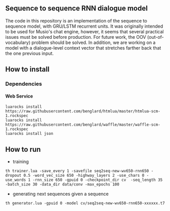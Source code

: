 ## Sequence to sequence RNN dialogue model

The code in this repository is an implementation of the sequence to sequence
model, with GRU/LSTM recurrent units. It was originally intended to be used for
Musio's chat engine, however, it seems that several practical issues must be
solved before production. For future work, the OOV (out-of-vocabulary) problem
should be solved. In addition, we are working on a model with a dialogue-level
context vector that stretches farther back that the one previous input.



## How to install
### Dependencies
#### Web Service
```
luarocks install https://raw.githubusercontent.com/benglard/htmlua/master/htmlua-scm-1.rockspec
luarocks install https://raw.githubusercontent.com/benglard/waffle/master/waffle-scm-1.rockspec
luarocks install json
```

## How to run
* training
```
th trainer.lua -save_every 1 -savefile seq2seq-new-wv650-rnn650 -dropout 0.5 -word_vec_size 650 -highway_layers 2 -use_chars 0 -use_words 1 -rnn_size 650 -gpuid 0 -checkpoint_dir cv  -seq_length 35 -batch_size 30 -data_dir data/conv -max_epochs 100
```
* generating next sequences given a sequence
```
th generator.lua -gpuid 0 -model cv/seq2seq-new-wv650-rnn650-xxxxxx.t7
```
